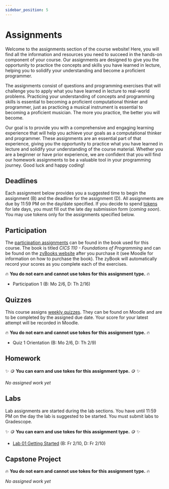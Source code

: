 ```yaml
---
sidebar_position: 5
---
```


# Assignments

Welcome to the assignments section of the course website! Here, you will find all the information and resources you need to succeed in the hands-on component of your course. Our assignments are designed to give you the opportunity to practice the concepts and skills you have learned in lecture, helping you to solidify your understanding and become a proficient programmer.

The assignments consist of questions and programming exercises that will challenge you to apply what you have learned in lecture to real-world problems. Practicing your understanding of concepts and programming skills is essential to becoming a proficient computational thinker and programmer, just as practicing a musical instrument is essential to becoming a proficient musician. The more you practice, the better you will become.

Our goal is to provide you with a comprehensive and engaging learning experience that will help you achieve your goals as a computational thinker and programmer. These assignments are an essential part of that experience, giving you the opportunity to practice what you have learned in lecture and solidify your understanding of the course material. Whether you are a beginner or have prior experience, we are confident that you will find our homework assignments to be a valuable tool in your programming journey. Good luck and happy coding!

## Deadlines

Each assignment below provides you a suggested time to begin the assignment (B) and the deadline for the assignment (D). All assignments are due by 11:59 PM on the day/date specified. If you decide to spend [tokens](/main/information/syllabus#submission-currency-) for late days, you must fill out the late day submission form (*coming soon*). You may use tokens only for the assignments specified below.

## Participation

The [participation assignments](/main/information/syllabus#participation) can be found in the book used for this course. The book is titled *CICS 110 - Foundations of Programming* and can be found on the [zyBooks website](https://learn.zybooks.com/) after you purchase it (see Moodle for information on how to purchase the book). The zyBook will automatically record your scores as you complete each of the exercises.

🔥 **You do not earn and cannot use tokes for this assignment type.** 🔥

- Participation 1 (B: Mo 2/6, D: Th 2/16)

## Quizzes

This course assigns [weekly quizzes](/main/information/syllabus#quizzes). They can be found on Moodle and are to be completed by the assigned due date. Your score for your latest attempt will be recorded in Moodle.

🔥 **You do not earn and cannot use tokes for this assignment type.** 🔥

- Quiz 1 Orientation (B: Mo 2/6, D: Th 2/9)

## Homework

✨ 🪙 **You can earn and use tokes for this assignment type.** 🪙 ✨

*No assigned work yet*

## Labs

Lab assignments are started during the lab sections. You have until 11:59 PM on the day the lab is suggested to be started. You must submit labs to Gradescope.

✨ 🪙 **You can earn and use tokes for this assignment type.** 🪙 ✨

- [Lab 01 Getting Started](/main/labs/python-setup) (B: Fr 2/10, D: Fr 2/10)

## Capstone Project

🔥 **You do not earn and cannot use tokes for this assignment type.** 🔥

*No assigned work yet*